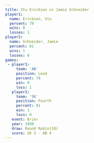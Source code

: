 ```yaml
---
title: Stu Erickson vs Jamie Schneider
player1:                
  name: Erickson, Stu   
  percent: 79           
  wins: 0               
  losses: 1             
player2:                
  name: Schneider, Jamie
  percent: 81           
  wins: 1               
  losses: 0             
games:
 - player1:        
     team: 'AB'    
     position: Lead
     percent: 79   
     win: 0        
     loss: 1       
   player2:          
     team: 'SK'      
     position: Fourth
     percent: 81     
     win: 1          
     loss: 0         
   event: Brier         
   year: 1990           
   draw: Round Robin(10)
   score: SK 5 - AB 4   
---
```

